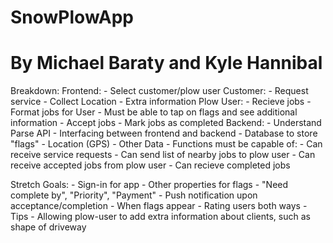 # SnowPlowApp
# By Michael Baraty and Kyle Hannibal

Breakdown:
	Frontend:
		- Select customer/plow user
			Customer:
				- Request service
					- Collect Location
					- Extra information
			Plow User:
				- Recieve jobs
				- Format jobs for User
				- Must be able to tap on flags and see additional information
				- Accept jobs
				- Mark jobs as completed
	Backend:
		- Understand Parse API
		- Interfacing between frontend and backend
		- Database to store "flags"
			- Location (GPS)
			- Other Data
		- Functions must be capable of:
			- Can receive service requests
			- Can send list of nearby jobs to plow user
			- Can receive accepted jobs from plow user
			- Can recieve completed jobs

Stretch Goals:
	- Sign-in for app
	- Other properties for flags
		- "Need complete by", "Priority", "Payment"
	- Push notification upon acceptance/completion
		- When flags appear
	- Rating users both ways
	- Tips
	- Allowing plow-user to add extra information about clients, such as shape of driveway




